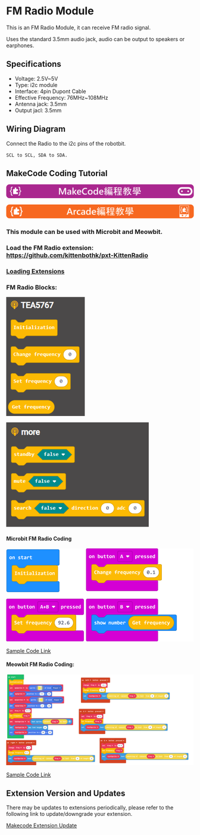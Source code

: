 # FM Radio Module

This is an FM Radio Module, it can receive FM radio signal.

Uses the standard 3.5mm audio jack, audio can be output to speakers or earphones.

## Specifications

- Voltage: 2.5V~5V
- Type: i2c module
- Interface: 4pin Dupont Cable
- Effective Frequency: 76MHz~108MHz
- Antenna jack: 3.5mm
- Output jacl: 3.5mm

## Wiring Diagram

Connect the Radio to the i2c pins of the robotbit.

    SCL to SCL, SDA to SDA.

## MakeCode Coding Tutorial

![](./PWmodules/images/mcbanner.png)

![](../meowbit/images/acbanner.png)

### This module can be used with Microbit and Meowbit.

### Load the FM Radio extension: https://github.com/kittenbothk/pxt-KittenRadio

### [Loading Extensions](../Makecode/powerBrickMC)

### FM Radio Blocks:

![](./images/radioblocks1.png)

![](./images/radioblocks2.png)

#### Microbit FM Radio Coding

![](./images/radiocode1.png)

[Sample Code Link](https://makecode.microbit.org/_RpcJfTX8oTXk)

#### Meowbit FM Radio Coding:

![](./images/radiocode3.png)

[Sample Code Link](https://makecode.com/_Utjb0sMwbW3r)

## Extension Version and Updates

There may be updates to extensions periodically, please refer to the following link to update/downgrade your extension.

[Makecode Extension Update](../../../Makecode/makecode_extensionUpdate)